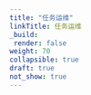 ```yaml
---
title: "任务运维"
linkTitle: 任务运维
_build:
 render: false 
weight: 70
collapsible: true
draft: true
not_show: true
---
```

